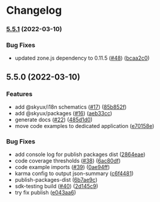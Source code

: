 # Changelog

### [5.5.1](https://github.com/blackbaud/skyux-monorepo-playground/compare/5.5.0...5.5.1) (2022-03-10)

### Bug Fixes

- updated zone.js dependency to 0.11.5 ([#48](https://github.com/blackbaud/skyux-monorepo-playground/issues/48)) ([bcaa2c0](https://github.com/blackbaud/skyux-monorepo-playground/commit/bcaa2c05dd0e71ff1c69888680288f825ffd5611))

## 5.5.0 (2022-03-10)

### Features

- add @skyux/i18n schematics ([#17](https://github.com/blackbaud/skyux-monorepo-playground/issues/17)) ([85b852f](https://github.com/blackbaud/skyux-monorepo-playground/commit/85b852f563ad98280f93a7a25156b2fb09f29be9))
- add @skyux/packages ([#16](https://github.com/blackbaud/skyux-monorepo-playground/issues/16)) ([aeb33cc](https://github.com/blackbaud/skyux-monorepo-playground/commit/aeb33ccd18fa64d2ab61e0496242043854103ffe))
- generate docs ([#22](https://github.com/blackbaud/skyux-monorepo-playground/issues/22)) ([485d1d0](https://github.com/blackbaud/skyux-monorepo-playground/commit/485d1d0cc3840638ac864d1f465b8cd9f3ebb9fb))
- move code examples to dedicated application ([e70158e](https://github.com/blackbaud/skyux-monorepo-playground/commit/e70158e5119acc71c881e7234ca04e61d399cbb5))

### Bug Fixes

- add console log for publish packages dist ([2864eae](https://github.com/blackbaud/skyux-monorepo-playground/commit/2864eae50653d499bae0b458142a8ea953ad8356))
- code coverage thresholds ([#38](https://github.com/blackbaud/skyux-monorepo-playground/issues/38)) ([6ac80df](https://github.com/blackbaud/skyux-monorepo-playground/commit/6ac80df8c7b728d2ab671e8ba92fc9848fbbdbdf))
- code example imports ([#39](https://github.com/blackbaud/skyux-monorepo-playground/issues/39)) ([0ae94ff](https://github.com/blackbaud/skyux-monorepo-playground/commit/0ae94ffb4102ccf637554d9a95489877e92de1ed))
- karma config to output json-summary ([c6f4481](https://github.com/blackbaud/skyux-monorepo-playground/commit/c6f44813e695ac53ec3fa72c9c3bf0165c1b736a))
- publish-packages-dist ([6b7ae9c](https://github.com/blackbaud/skyux-monorepo-playground/commit/6b7ae9c1a6db4bda05986983a618412d76323dce))
- sdk-testing build ([#40](https://github.com/blackbaud/skyux-monorepo-playground/issues/40)) ([2d145c9](https://github.com/blackbaud/skyux-monorepo-playground/commit/2d145c9e5878db233eaf89619cd5450f59f94ca0))
- try fix publish ([e043aa6](https://github.com/blackbaud/skyux-monorepo-playground/commit/e043aa672218a593ff216a5c93782c45c03ad699))
